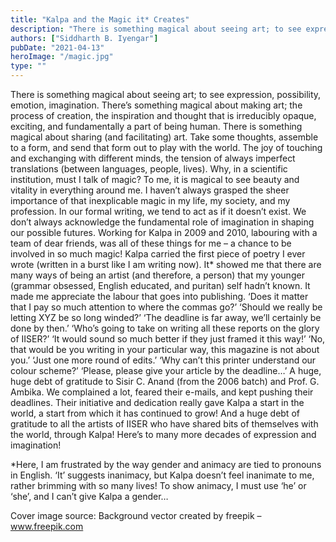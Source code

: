 ```yaml
---
title: "Kalpa and the Magic it* Creates"
description: "There is something magical about seeing art; to see expression, possibility, emotion, imagination..."
authors: ["Siddharth B. Iyengar"]
pubDate: "2021-04-13"
heroImage: "/magic.jpg"
type: ""
---
```


There is something magical about seeing art; to see expression, possibility, emotion, imagination.
There’s something magical about making art; the process of creation, the inspiration and thought
that is irreducibly opaque, exciting, and fundamentally a part of being human. There is something
magical about sharing (and facilitating) art. Take some thoughts, assemble to a form, and send
that form out to play with the world. The joy of touching and exchanging with different minds, the
tension of always imperfect translations (between languages, people, lives).
Why, in a scientific institution, must I talk of magic?
To me, it is magical to see beauty and vitality in everything around me. I haven’t always grasped
the sheer importance of that inexplicable magic in my life, my society, and my profession. In our
formal writing, we tend to act as if it doesn’t exist. We don’t always acknowledge the fundamental
role of imagination in shaping our possible futures. Working for Kalpa in 2009 and 2010, labouring
with a team of dear friends, was all of these things for me – a chance to be involved in so much
magic! Kalpa carried the first piece of poetry I ever wrote (written in a burst like I am writing
now). It* showed me that there are many ways of being an artist (and therefore, a person) that
my younger (grammar obsessed, English educated, and puritan) self hadn’t known. It made me
appreciate the labour that goes into publishing.
‘Does it matter that I pay so much attention to where the commas go?’
‘Should we really be letting XYZ be so long winded?’
‘The deadline is far away, we’ll certainly be done by then.’
‘Who’s going to take on writing all these reports on the glory of IISER?’
‘It would sound so much better if they just framed it this way!’ ‘No, that would be you writing in
your particular way, this magazine is not about you.’
‘Just one more round of edits.’
‘Why can’t this printer understand our colour scheme?’
‘Please, please give your article by the deadline…’
A huge, huge debt of gratitude to Sisir C. Anand (from the 2006 batch) and Prof. G. Ambika. We
complained a lot, feared their e-mails, and kept pushing their deadlines. Their initiative and
dedication really gave Kalpa a start in the world, a start from which it has continued to grow!
And a huge debt of gratitude to all the artists of IISER who have shared bits of themselves with the
world, through Kalpa!
Here’s to many more decades of expression and imagination!

*Here, I am frustrated by the way gender and animacy are tied to pronouns in English. ‘It’ suggests
inanimacy, but Kalpa doesn’t feel inanimate to me, rather brimming with so many lives! To show
animacy, I must use ‘he’ or ‘she’, and I can’t give Kalpa a gender…

Cover image source: Background vector created by freepik – www.freepik.com
